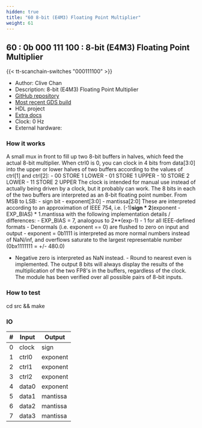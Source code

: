 ```yaml
---
hidden: true
title: "60 8-bit (E4M3) Floating Point Multiplier"
weight: 61
---
```


## 60 : 0b 000 111 100 : 8-bit (E4M3) Floating Point Multiplier

{{< tt-scanchain-switches "000111100" >}}

* Author: Clive Chan
* Description: 8-bit (E4M3) Floating Point Multiplier
* [GitHub repository](https://github.com/cchan/fp8_mul)
* [Most recent GDS build](https://github.com/cchan/fp8_mul/actions/runs/3534462711)
* HDL project
* [Extra docs]()
* Clock: 0 Hz
* External hardware: 



### How it works

A small mux in front to fill up two 8-bit buffers in halves, which feed the actual 8-bit multiplier.
When ctrl0 is 0, you can clock in 4 bits from data[3:0] into the upper or lower halves of two buffers according to the values of ctrl[1] and ctrl[2]: - 00 STORE 1 LOWER - 01 STORE 1 UPPER - 10 STORE 2 LOWER - 11 STORE 2 UPPER The clock is intended for manual use instead of actually being driven by a clock, but it probably can work.
The 8 bits in each of the two buffers are interpreted as an 8-bit floating point number. From MSB to LSB: - sign bit - exponent[3:0] - mantissa[2:0] These are interpreted according to an approximation of IEEE 754, i.e.
  (-1)**sign * 2**(exponent - EXP_BIAS) * 1.mantissa
with the following implementation details / differences: - EXP_BIAS = 7, analogous to 2**(exp-1) - 1 for all IEEE-defined formats - Denormals (i.e. exponent == 0) are flushed to zero on input and output - exponent = 0b1111 is interpreted as more normal numbers instead of NaN/inf,
    and overflows saturate to the largest representable number (0bx1111111 = +/- 480.0)
- Negative zero is interpreted as NaN instead. - Round to nearest even is implemented.
The output 8 bits will always display the results of the multiplication of the two FP8's in the buffers, regardless of the clock.
The module has been verified over all possible pairs of 8-bit inputs.


### How to test

cd src && make


### IO

| # | Input        | Output       |
|---|--------------|--------------|
| 0 | clock  | sign |
| 1 | ctrl0  | exponent |
| 2 | ctrl1  | exponent |
| 3 | ctrl2  | exponent |
| 4 | data0  | exponent |
| 5 | data1  | mantissa |
| 6 | data2  | mantissa |
| 7 | data3  | mantissa |
